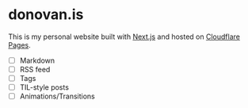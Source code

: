 # donovan.is

This is my personal website built with [Next.js](https://nextjs.org/) and hosted on [Cloudflare Pages](https://www.cloudflare.com/developer-platform/pages/).

- [ ] Markdown
- [ ] RSS feed
- [ ] Tags
- [ ] TIL-style posts
- [ ] Animations/Transitions
